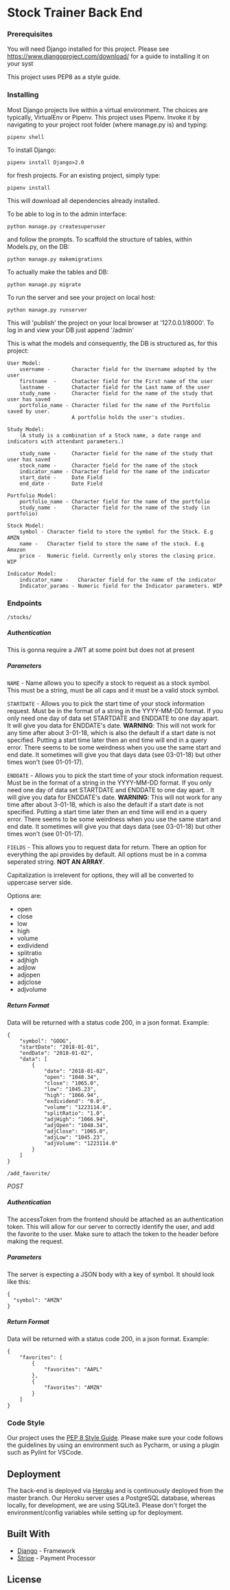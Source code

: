 # Stock Trainer Back End



### Prerequisites

You will need Django installed for this project. Please see https://www.djangoproject.com/download/ for a guide to installing it on your syst

This project uses PEP8 as a style guide.

### Installing

Most Django projects live within a virtual environment. The choices are typically, VirtualEnv or Pipenv. This project uses Pipenv. Invoke it by navigating to your project root folder (where manage.py is) and typing:

```pipenv shell```

To install Django:

```pipenv install Django>2.0```

for fresh projects. For an existing project, simply type:

```pipenv install```

This will download all dependencies already installed.

To be able to log in to the admin interface:

```python manage.py createsuperuser```

and follow the prompts. To scaffold the structure of tables, within Models.py, on the DB:

```python manage.py makemigrations```

To actually make the tables and DB:

```python manage.py migrate```

To run the server and see your project on local host:

```python manage.py runserver```

This will 'publish' the project on your local browser at '127.0.0.1/8000'. To log in and view your DB just append '/admin'



This is what the models and consequently, the DB is structured as, for this project:

```
User Model:
    username -       Character field for the Username adopted by the user
    firstname  -     Chatacter field for the First name of the user
    lastname -       Chatacter field for the Last name of the user
    study_name -     Character field for the name of the study that user has saved
    portfolio_name - Character filed for the name of the Portfolio saved by user.
                     A portfolio holds the user's studies.
```

```
Study Model:
    (A study is a combination of a Stock name, a date range and indicators with attendant parameters.)

    study_name -     Character field for the name of the study that user has saved
    stock_name -     Character field for the name of the stock
    indicator_name - Character field for the name of the indicator
    start_date -     Date Field
    end_date -       Date Field
```

```
Portfolio Model:
    portfolio_name - Character field for the name of the portfolio
    study_name -     Character field for the name of the study (in portfolio)
```

```
Stock Model:
    symbol - Character field to store the symbol for the Stock. E.g AMZN
    name -   Character field to store the name of the stock. E.g Amazon
    price -  Numeric field. Currently only stores the closing price. WIP
```

```
Indicator Model:
    indicator_name -   Character field for the name of the indicator
    Indicator_params - Numeric field for the Indicator parameters. WIP
```

### Endpoints

`/stocks/`

##### Authentication

This is gonna require a JWT at some point but does not at present

##### Parameters

`NAME` - Name allows you to specify a stock to request as a stock symbol. This must be a string, must be all caps and it must be a valid stock symbol.

`STARTDATE` - Allows you to pick the start time of your stock information request. Must be in the format of a string in the YYYY-MM-DD format. If you only need one day of data set STARTDATE and ENDDATE to one day apart. It will give you data for ENDDATE's date.  **WARNING**: This will not work for any time after about 3-01-18, which is also the default if a start date is not specified. Putting a start time later then an end time will end in a query error. There seems to be some weirdness when you use the same start and end date. It sometimes will give you that days data (see 03-01-18) but other times won't (see 01-01-17).

`ENDDATE` - Allows you to pick the start time of your stock information request. Must be in the format of a string in the YYYY-MM-DD format. If you only need one day of data set STARTDATE and ENDDATE to one day apart. . It will give you data for ENDDATE's date.  **WARNING**: This will not work for any time after about 3-01-18, which is also the default if a start date is not specified. Putting a start time later then an end time will end in a query error. There seems to be some weirdness when you use the same start and end date. It sometimes will give you that days data (see 03-01-18) but other times won't (see 01-01-17).

`FIELDS` - This allows you to request data for return. There an option for everything the api provides by default. All options must be in a comma seperated string. **NOT AN ARRAY**. 

Capitalization is irrelevent for options, they will all be converted to uppercase server side. 

Options are: 
- open
- close
- low
- high
- volume
- exdividend
- splitratio
- adjhigh
- adjlow
- adjopen
- adjclose
- adjvolume

##### Return Format
Data will be returned with a status code 200, in a json format.
Example:
```
{
    "symbol": "GOOG",
    "startDate": "2018-01-01",
    "endDate": "2018-01-02",
    "data": [
        {
            "date": "2018-01-02",
            "open": "1048.34",
            "close": "1065.0",
            "low": "1045.23",
            "high": "1066.94",
            "exdividend": "0.0",
            "volume": "1223114.0",
            "splitRatio": "1.0",
            "adjHigh": "1066.94",
            "adjOpen": "1048.34",
            "adjClose": "1065.0",
            "adjLow": "1045.23",
            "adjVolume": "1223114.0"
        }
    ]
}
```

`/add_favorite/`

*POST*

##### Authentication

The accessToken from the frontend should be attached as an authentication token. This
will allow for our server to correctly identify the user, and add the favorite to the
user. Make sure to attach the token to the header before making the request.

##### Parameters

The server is expecting a JSON body with a key of symbol. It should look like this:

```
{
  "symbol": "AMZN"
}
```

##### Return Format
Data will be returned with a status code 200, in a json format.
Example:
```
{
    "favorites": [
        {
            "favorites": "AAPL"
        },
        {
            "favorites": "AMZN"
        }
    ]
}
```

### Code Style

Our project uses the [PEP 8 Style Guide](https://www.python.org/dev/peps/pep-0008/). Please make sure your code follows
the guidelines by using an environment such as Pycharm, or using a plugin such as Pylint for VSCode.


## Deployment

The back-end is deployed via [Heroku](https://backend-stock-trainer.herokuapp.com/) and is continuously deployed from the master branch.
Our Heroku server uses a PostgreSQL database, whereas locally, for development, we are using SQLite3. Please don't forget
the environment/config variables while setting up for deployment.

## Built With

* [Django](https://www.djangoproject.com/) - Framework
* [Stripe](https://stripe.com/docs) - Payment Processor

## License


